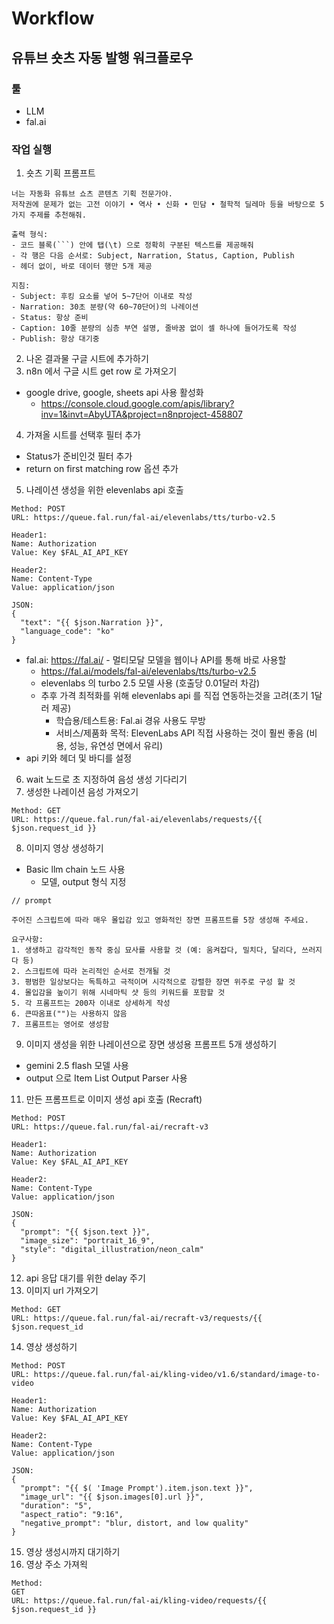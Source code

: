 # Workflow

## 유튜브 숏츠 자동 발행 워크플로우

### 툴
- LLM
- fal.ai

### 작업 실행
1. 숏츠 기획 프롬프트
```
너는 자동화 유튜브 쇼츠 콘텐츠 기획 전문가야.
저작권에 문제가 없는 고전 이야기 • 역사 • 신화 • 민담 • 철학적 딜레마 등을 바탕으로 5가지 주제를 추천해줘.

출력 형식:
- 코드 블록(```) 안에 탭(\t) 으로 정확히 구분된 텍스트를 제공해줘
- 각 행은 다음 순서로: Subject, Narration, Status, Caption, Publish
- 헤더 없이, 바로 데이터 행만 5개 제공

지침:
- Subject: 후킹 요소를 넣어 5~7단어 이내로 작성
- Narration: 30초 분량(약 60~70단어)의 나레이션
- Status: 항상 준비
- Caption: 10줄 분량의 심층 부연 설명, 줄바꿈 없이 셀 하나에 들어가도록 작성
- Publish: 항상 대기중
```

2. 나온 결과물 구글 시트에 추가하기
3. n8n 에서 구글 시트 get row 로 가져오기
  - google drive, google, sheets api 사용 활성화
    - https://console.cloud.google.com/apis/library?inv=1&invt=AbyUTA&project=n8nproject-458807
4. 가져올 시트를 선택후 필터 추가
  - Status가 준비인것 필터 추가
  - return on first matching row 옵션 추가
5. 나레이션 생성을 위한 elevenlabs api 호출
```
Method: POST
URL: https://queue.fal.run/fal-ai/elevenlabs/tts/turbo-v2.5

Header1:
Name: Authorization
Value: Key $FAL_AI_API_KEY

Header2:
Name: Content-Type
Value: application/json

JSON:
{
  "text": "{{ $json.Narration }}",
  "language_code": "ko"
}
```
- fal.ai: https://fal.ai/ - 멀티모달 모델을 웹이나 API를 통해 바로 사용할
  - https://fal.ai/models/fal-ai/elevenlabs/tts/turbo-v2.5
  - elevenlabs 의 turbo 2.5 모델 사용 (호출당 0.01달러 차감)
  - 추후 가격 최적화를 위해 elevenlabs api 를 직접 연동하는것을 고려(초기 1달러 제공)
    - 학습용/테스트용: Fal.ai 경유 사용도 무방
    - 서비스/제품화 목적: ElevenLabs API 직접 사용하는 것이 훨씬 좋음 (비용, 성능, 유연성 면에서 유리)
- api 키와 헤더 및 바디를 설정
6. wait 노드로 초 지정하여 음성 생성 기다리기
7. 생성한 나레이션 음성 가져오기
```
Method: GET
URL: https://queue.fal.run/fal-ai/elevenlabs/requests/{{ $json.request_id }}
```
8. 이미지 영상 생성하기
  - Basic llm chain 노드 사용
    - 모델, output 형식 지정
```
// prompt

주어진 스크립트에 따라 매우 몰입감 있고 영화적인 장면 프롬프트를 5장 생성해 주세요.

요구사항:
1. 생생하고 감각적인 동작 중심 묘사를 사용할 것 (예: 움켜잡다, 밀치다, 달리다, 쓰러지다 등)
2. 스크립트에 따라 논리적인 순서로 전개될 것
3. 평범한 일상보다는 독특하고 극적이며 시각적으로 강렬한 장면 위주로 구성 할 것
4. 몰입감을 높이기 위해 시네마틱 샷 등의 키워드를 포함할 것
5. 각 프롬프트는 200자 이내로 상세하게 작성
6. 큰따옴표("")는 사용하지 않음
7. 프롬프트는 영어로 생성함
```
9. 이미지 생성을 위한 나레이션으로 장면 생성용 프롬프트 5개 생성하기
  - gemini 2.5 flash 모델 사용
  - output 으로 Item List Output Parser 사용
11. 만든 프롬프트로 이미지 생성 api 호출 (Recraft)
```
Method: POST
URL: https://queue.fal.run/fal-ai/recraft-v3

Header1:
Name: Authorization
Value: Key $FAL_AI_API_KEY

Header2:
Name: Content-Type
Value: application/json

JSON:
{
  "prompt": "{{ $json.text }}",
  "image_size": "portrait_16_9",
  "style": "digital_illustration/neon_calm"
}
```
12. api 응답 대기를 위한 delay 주기
13. 이미지 url 가져오기
```
Method: GET
URL: https://queue.fal.run/fal-ai/recraft-v3/requests/{{ $json.request_id
```
14. 영상 생성하기
```
Method: POST
URL: https://queue.fal.run/fal-ai/kling-video/v1.6/standard/image-to-video

Header1:
Name: Authorization
Value: Key $FAL_AI_API_KEY

Header2:
Name: Content-Type
Value: application/json

JSON:
{
  "prompt": "{{ $( 'Image Prompt').item.json.text }}",
  "image_url": "{{ $json.images[0].url }}",
  "duration": "5",
  "aspect_ratio": "9:16",
  "negative_prompt": "blur, distort, and low quality"
}
```

15. 영상 생성시까지 대기하기
16. 영상 주소 가져왹
```
Method:
GET
URL: https://queue.fal.run/fal-ai/kling-video/requests/{{ $json.request_id }}
```

  
